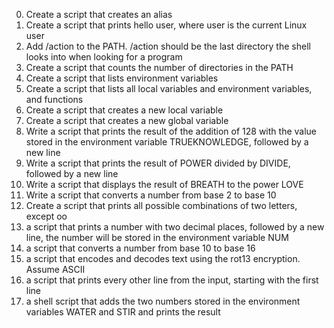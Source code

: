 0. Create a script that creates an alias
1. Create a script that prints hello user, where user is the current Linux user
2. Add /action to the PATH. /action should be the last directory the shell looks into when looking for a program
3. Create a script that counts the number of directories in the PATH
4. Create a script that lists environment variables
5. Create a script that lists all local variables and environment variables, and functions
6. Create a script that creates a new local variable
7. Create a script that creates a new global variable
8. Write a script that prints the result of the addition of 128 with the value stored in the environment variable TRUEKNOWLEDGE, followed by a new line
9. Write a script that prints the result of POWER divided by DIVIDE, followed by a new line
10. Write a script that displays the result of BREATH to the power LOVE
11. Write a script that converts a number from base 2 to base 10
12. Create a script that prints all possible combinations of two letters, except oo
13. a script that prints a number with two decimal places, followed by a new line, the number will be stored in the environment variable NUM
14. a script that converts a number from base 10 to base 16
15. a script that encodes and decodes text using the rot13 encryption. Assume ASCII
16. a script that prints every other line from the input, starting with the first line
17. a shell script that adds the two numbers stored in the environment variables WATER and STIR and prints the result
